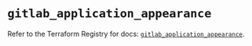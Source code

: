 # `gitlab_application_appearance`

Refer to the Terraform Registry for docs: [`gitlab_application_appearance`](https://registry.terraform.io/providers/gitlabhq/gitlab/18.4.1/docs/resources/application_appearance).
